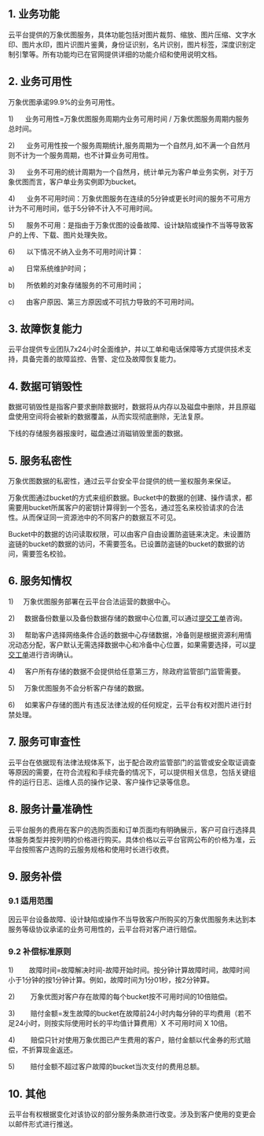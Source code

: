 ## 1. 业务功能

云平台提供的万象优图服务，具体功能包括对图片裁剪、缩放、图片压缩、文字水印、图片水印，图片识图片鉴黄，身份证识别，名片识别，图片标签，深度识别定制引擎等。所有功能均已在官网提供详细的功能介绍和使用说明文档。

## 2. 业务可用性

万象优图承诺99.9%的业务可用性。

1)      业务可用性=万象优图服务周期内业务可用时间 / 万象优图服务周期内服务总时间。

2)      业务可用性按一个服务周期统计,服务周期为一个自然月,如不满一个自然月则不计为一个服务周期，也不计算业务可用性。

3)      业务不可用的统计周期为一个自然月，统计单元为客户单业务实例，对于万象优图而言，客户单业务实例即为bucket。

4)      业务不可用时间：万象优图服务在连续的5分钟或更长时间的服务不可用方计为不可用时间，低于5分钟不计入不可用时间。

5)      服务不可用：是指由于万象优图的设备故障、设计缺陷或操作不当等导致客户的上传、下载、图片处理失败。

6)      以下情况不纳入业务不可用时间计算：

a)      日常系统维护时间；

b)      所依赖的对象存储服务的不可用时间；

c)      由客户原因、第三方原因或不可抗力导致的不可用时间。

## 3. 故障恢复能力

云平台提供专业团队7x24小时全面维护，并以工单和电话保障等方式提供技术支持，具备完善的故障监控、告警、定位及故障恢复能力。

## 4. 数据可销毁性

数据可销毁性是指客户要求删除数据时，数据将从内存以及磁盘中删除，并且原磁盘使用空间将会被新的数据覆盖，从而实现彻底删除，无法复原。

下线的存储服务器报废时，磁盘通过消磁销毁里面的数据。

## 5. 服务私密性

万象优图数据的私密性，通过云平台安全平台提供的统一鉴权服务来保证。

万象优图通过bucket的方式来组织数据。Bucket中的数据的创建、操作请求，都需要用bucket所属客户的密钥计算得到一个签名，通过签名来校验请求的合法性。从而保证同一资源池中的不同客户的数据互不可见。

Bucket中的数据的访问读取权限，可以由客户自由设置防盗链来决定。未设置防盗链的bucket的数据的访问，不需要签名。已设置防盗链的bucket的数据的访问，需要签名校验。

## 6. 服务知情权

1)     万象优图服务部署在云平台合法运营的数据中心。

2)     数据备份数量以及备份数据存储的数据中心位置,可以通过[提交工单](http://console.tcecqpoc.fsphere.cn/ticket)咨询。

3)     帮助客户选择网络条件合适的数据中心存储数据，冷备则是根据资源利用情况动态分配，客户默认无需选择数据中心和冷备中心位置，如果需要选择，可以[提交工单](http://console.tcecqpoc.fsphere.cn/ticket)进行咨询确认。

4)     客户所有存储的数据不会提供给任意第三方，除政府监管部门监管需要。

5)     万象优图服务不会分析客户存储的数据。

6)     如果客户存储的图片有违反法律法规的任何规定，云平台有权对图片进行封禁处理。

## 7. 服务可审查性

云平台在依据现有法律法规体系下，出于配合政府监管部门的监管或安全取证调查等原因的需要，在符合流程和手续完备的情况下，可以提供相关信息，包括关键组件的运行日志、运维人员的操作记录、客户操作记录等信息。

## 8. 服务计量准确性

云平台服务的费用在客户的选购页面和订单页面均有明确展示，客户可自行选择具体服务类型并按列明的价格进行购买。具体价格以云平台官网公布的价格为准，云平台按照客户选购的云服务规格和使用时长进行收费。

## 9. 服务补偿

### 9.1 适用范围

因云平台设备故障、设计缺陷或操作不当导致客户所购买的万象优图服务未达到本服务等级协议承诺的业务可用性的，云平台将对客户进行赔偿。

### 9.2 补偿标准原则

1)        故障时间=故障解决时间-故障开始时间。按分钟计算故障时间，故障时间小于1分钟的按1分钟计算。例如，故障时间为1分01秒，按2分钟算。

2)        万象优图对客户存在故障的每个bucket按不可用时间的10倍赔偿。

3)        赔付金额=发生故障的bucket在故障前24小时内每分钟的平均费用（若不足24小时，则按实际使用时长的平均值计算费用）X 不可用时间 X 10倍。

4)        赔偿只针对使用万象优图已产生费用的客户，赔付金额以代金券的形式赔偿，不折算现金返还。

5)        赔付金额不超过客户故障的bucket当次支付的费用总额。

## 10. 其他

云平台有权根据变化对该协议的部分服务条款进行改变。涉及到客户使用的变更会以邮件形式进行推送。